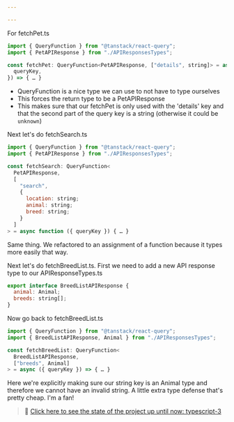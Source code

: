 ```yaml
---

---
```


For fetchPet.ts

```javascript
import { QueryFunction } from "@tanstack/react-query";
import { PetAPIResponse } from "./APIResponsesTypes";

const fetchPet: QueryFunction<PetAPIResponse, ["details", string]> = async ({
  queryKey,
}) => { … }
```

- QueryFunction is a nice type we can use to not have to type ourselves
- This forces the return type to be a PetAPIResponse
- This makes sure that our fetchPet is only used with the 'details' key and that the second part of the query key is a string (otherwise it could be `unknown`)

Next let's do fetchSearch.ts

```javascript
import { QueryFunction } from "@tanstack/react-query";
import { PetAPIResponse } from "./APIResponsesTypes";

const fetchSearch: QueryFunction<
  PetAPIResponse,
  [
    "search",
    {
      location: string;
      animal: string;
      breed: string;
    }
  ]
> = async function ({ queryKey }) { … }
```

Same thing. We refactored to an assignment of a function because it types more easily that way.

Next let's do fetchBreedList.ts. First we need to add a new API response type to our APIResponseTypes.ts

```javascript
export interface BreedListAPIResponse {
  animal: Animal;
  breeds: string[];
}
```

Now go back to fetchBreedList.ts

```javascript
import { QueryFunction } from "@tanstack/react-query";
import { BreedListAPIResponse, Animal } from "./APIResponsesTypes";

const fetchBreedList: QueryFunction<
  BreedListAPIResponse,
  ["breeds", Animal]
> = async ({ queryKey }) => { … }
```

Here we're explicitly making sure our string key is an Animal type and therefore we cannot have an invalid string. A little extra type defense that's pretty cheap. I'm a fan!

> 🏁 [Click here to see the state of the project up until now: typescript-3][step]

[step]: https://github.com/btholt/citr-v8-project/tree/master/typescript-3
